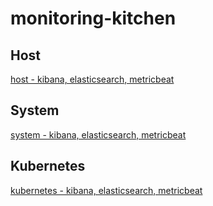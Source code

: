 # monitoring-kitchen

## Host
[host - kibana, elasticsearch, metricbeat](task-001-host)

## System
[system - kibana, elasticsearch, metricbeat](task-002-system)


## Kubernetes
[kubernetes - kibana, elasticsearch, metricbeat](task-003-kubernetes)

